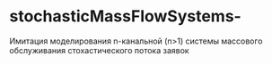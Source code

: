 # stochasticMassFlowSystems-
Имитация моделирования n-канальной (n>1) системы массового обслуживания стохастического потока заявок
